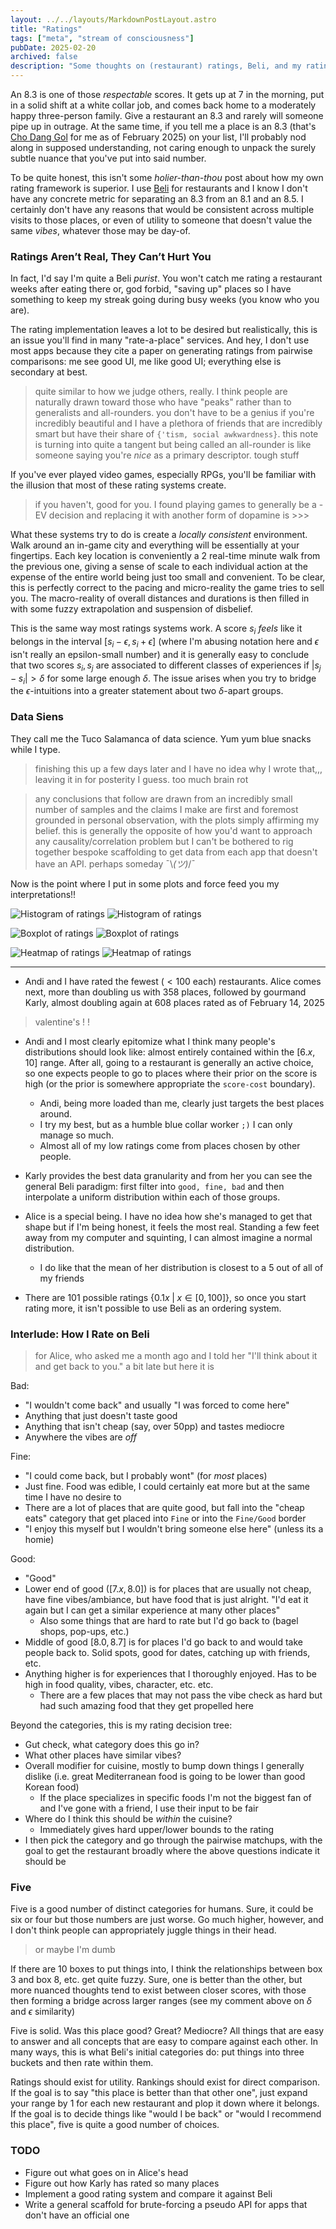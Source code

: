 ```yaml
---
layout: ../../layouts/MarkdownPostLayout.astro
title: "Ratings"
tags: ["meta", "stream of consciousness"]
pubDate: 2025-02-20
archived: false
description: "Some thoughts on (restaurant) ratings, Beli, and my rating heuristic."
---
```


An 8.3 is one of those *respectable* scores. It gets up at 7 in the morning, put in a solid shift at a white collar job, and comes back home to a moderately happy three-person family. Give a restaurant an 8.3 and rarely will someone pipe up in outrage. At the same time, if you tell me a place is an 8.3 (that's [Cho Dang Gol](https://chodanggolnyc.com/) for me as of February 2025) on your list, I'll probably nod along in supposed understanding, not caring enough to unpack the surely subtle nuance that you've put into said number. 

To be quite honest, this isn't some *holier-than-thou* post about how my own rating framework is superior. I use [Beli](https://beliapp.co/app/saffr0n) for restaurants and I know I don't have any concrete metric for separating an 8.3 from an 8.1 and an 8.5. I certainly don't have any reasons that would be consistent across multiple visits to those places, or even of utility to someone that doesn't value the same *vibes*, whatever those may be day-of.

### Ratings Aren’t Real, They Can’t Hurt You

In fact, I'd say I'm quite a Beli *purist*. You won't catch me rating a restaurant weeks after eating there or, god forbid, "saving up" places so I have something to keep my streak going during busy weeks (you know who you are). 

The rating implementation leaves a lot to be desired but realistically, this is an issue you'll find in many "rate-a-place" services. And hey, I don't use most apps because they cite a paper on generating ratings from pairwise comparisons: me see good UI, me like good UI; everything else is secondary at best.

> quite similar to how we judge others, really. I think people are naturally drawn toward those who have "peaks" rather than to generalists and all-rounders. you don't have to be a genius if you're incredibly beautiful and I have a plethora of friends that are incredibly smart but have their share of `{'tism, social awkwardness}`. this note is turning into quite a tangent but being called an all-rounder is like someone saying you're *nice* as a primary descriptor. tough stuff

If you've ever played video games, especially RPGs, you'll be familiar with the illusion that most of these rating systems create. 

> if you haven't, good for you. I found playing games to generally be a -EV decision and replacing it with another form of dopamine is >>>

What these systems try to do is create a *locally consistent* environment. Walk around an in-game city and everything will be essentially at your fingertips. Each key location is conveniently a 2 real-time minute walk from the previous one, giving a sense of scale to each individual action at the expense of the entire world being just too small and convenient. To be clear, this is perfectly correct to the pacing and micro-reality the game tries to sell you. The macro-reality of overall distances and durations is then filled in with some fuzzy extrapolation and suspension of disbelief. 

This is the same way most ratings systems work. A score $s_i$ *feels* like it belongs in the interval $[s_i - \epsilon, s_i + \epsilon]$ (where I'm abusing notation here and $\epsilon$ isn't really an epsilon-small number) and it is generally easy to conclude that two scores $s_i, s_j$ are associated to different classes of experiences if $|s_j - s_i| > \delta$ for some large enough $\delta$. The issue arises when you try to bridge the $\epsilon$-intuitions into a greater statement about two $\delta$-apart groups. 

### Data Siens

They call me the Tuco Salamanca of data science. Yum yum blue snacks while I type.

> finishing this up a few days later and I have no idea why I wrote that,,, leaving it in for posterity I guess. too much brain rot

> any conclusions that follow are drawn from an incredibly small number of samples and the claims I make are first and foremost grounded in personal observation, with the plots simply affirming my belief. this is generally the opposite of how you'd want to approach any causality/correlation problem but I can't be bothered to rig together bespoke scaffolding to get data from each app that doesn't have an API. perhaps someday ¯\\_(ツ)_/¯

Now is the point where I put in some plots and force feed you my interpretations!!

<img 
  class="dark:hidden"
  src="/images/20250220_bar_light.png"
  alt="Histogram of ratings"
/>
<img 
  class="hidden dark:block"
  src="/images/20250220_bar_dark.png"
  alt="Histogram of ratings"
/>

<img 
  class="dark:hidden"
  src="/images/20250220_box_light.png"
  alt="Boxplot of ratings"
/>
<img 
  class="hidden dark:block"
  src="/images/20250220_box_dark.png"
  alt="Boxplot of ratings"
/>

<img 
  class="dark:hidden"
  src="/images/20250220_heatmap_light.png"
  alt="Heatmap of ratings"
/>
<img 
  class="hidden dark:block"
  src="/images/20250220_heatmap_dark.png"
  alt="Heatmap of ratings"
/>

***
- Andi and I have rated the fewest ($<100$ each) restaurants. Alice comes next, more than doubling us with $358$ places, followed by gourmand Karly, almost doubling again at $608$ places rated as of February 14, 2025

> valentine's ! !

- Andi and I most clearly epitomize what I think many people's distributions should look like: almost entirely contained within the $[6.x, 10]$ range. After all, going to a restaurant is generally an active choice, so one expects people to go to places where their prior on the score is high (or the prior is somewhere appropriate the `score-cost` boundary).
  - Andi, being more loaded than me, clearly just targets the best places around.
  - I try my best, but as a humble blue collar worker `;)` I can only manage so much.
  - Almost all of my low ratings come from places chosen by other people.

- Karly provides the best data granularity and from her you can see the general Beli paradigm: first filter into `good, fine, bad` and then interpolate a uniform distribution within each of those groups.

- Alice is a special being. I have no idea how she's managed to get that shape but if I'm being honest, it feels the most real. Standing a few feet away from my computer and squinting, I can almost imagine a normal distribution. 
	- I do like that the mean of her distribution is closest to a 5 out of all of my friends

- There are $101$ possible ratings {$0.1x \; | \; x \in [0, 100]$}, so once you start rating more, it isn't possible to use Beli as an ordering system.
### Interlude: How I Rate on Beli
> for Alice, who asked me a month ago and I told her "I'll think about it and get back to you." a bit late but here it is

Bad:
- "I wouldn't come back" and usually "I was forced to come here"
- Anything that just doesn't taste good
- Anything that isn't cheap (say, over 50pp) and tastes mediocre
- Anywhere the vibes are *off*

Fine:
- "I could come back, but I probably wont" (for *most* places)
- Just fine. Food was edible, I could certainly eat more but at the same time I have no desire to
- There are a lot of places that are quite good, but fall into the "cheap eats" category that get placed into `Fine` or into the `Fine/Good` border
- "I enjoy this myself but I wouldn't bring someone else here" (unless its a homie)

Good:
- "Good"
- Lower end of good ($[7.x, 8.0]$) is for places that are usually not cheap, have fine vibes/ambiance, but have food that is just alright. "I'd eat it again but I can get a similar experience at many other places"
  - Also some things that are hard to rate but I'd go back to (bagel shops, pop-ups, etc.)
- Middle of good $[8.0, 8.7]$ is for places I'd go back to and would take people back to. Solid spots, good for dates, catching up with friends, etc.
- Anything higher is for experiences that I thoroughly enjoyed. Has to be high in food quality, vibes, character, etc. etc.
	- There are a few places that may not pass the vibe check as hard but had such amazing food that they get propelled here

Beyond the categories, this is my rating decision tree:
- Gut check, what category does this go in?
- What other places have similar vibes?
- Overall modifier for cuisine, mostly to bump down things I generally dislike (i.e. great Mediterranean food is going to be lower than good Korean food)
	- If the place specializes in specific foods I'm not the biggest fan of and I've gone with a friend, I use their input to be fair
- Where do I think this should be *within* the cuisine?
	- Immediately gives hard upper/lower bounds to the rating
- I then pick the category and go through the pairwise matchups, with the goal to get the restaurant broadly where the above questions indicate it should be
### Five
Five is a good number of distinct categories for humans. Sure, it could be six or four but those numbers are just worse. Go much higher, however, and I don't think people can appropriately juggle things in their head. 

> or maybe I'm dumb

If there are 10 boxes to put things into, I think the relationships between box 3 and box 8, etc. get quite fuzzy. Sure, one is better than the other, but more nuanced thoughts tend to exist between closer scores, with those then forming a bridge across larger ranges (see my comment above on $\delta$ and $\epsilon$ similarity)

Five is solid. Was this place good? Great? Mediocre? All things that are easy to answer and all concepts that are easy to compare against each other. In many ways, this is what Beli's initial categories do: put things into three buckets and then rate within them. 

Ratings should exist for utility. Rankings should exist for direct comparison. If the goal is to say "this place is better than that other one", just expand your range by $1$ for each new restaurant and plop it down where it belongs. If the goal is to decide things like "would I be back" or "would I recommend this place", five is quite a good number of choices.
### TODO
- Figure out what goes on in Alice's head
- Figure out how Karly has rated so many places
- Implement a good rating system and compare it against Beli
- Write a general scaffold for brute-forcing a pseudo API for apps that don't have an official one